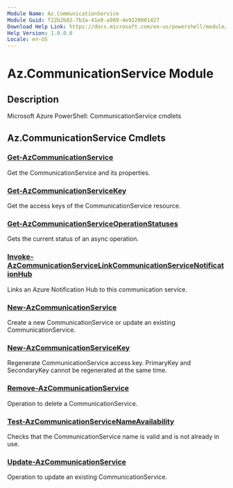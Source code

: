 ```yaml
---
Module Name: Az.CommunicationService
Module Guid: f22b2b82-7b3a-41e0-a989-4e9220001427
Download Help Link: https://docs.microsoft.com/en-us/powershell/module/az.communicationservice
Help Version: 1.0.0.0
Locale: en-US
---
```


# Az.CommunicationService Module
## Description
Microsoft Azure PowerShell: CommunicationService cmdlets

## Az.CommunicationService Cmdlets
### [Get-AzCommunicationService](Get-AzCommunicationService.md)
Get the CommunicationService and its properties.

### [Get-AzCommunicationServiceKey](Get-AzCommunicationServiceKey.md)
Get the access keys of the CommunicationService resource.

### [Get-AzCommunicationServiceOperationStatuses](Get-AzCommunicationServiceOperationStatuses.md)
Gets the current status of an async operation.

### [Invoke-AzCommunicationServiceLinkCommunicationServiceNotificationHub](Invoke-AzCommunicationServiceLinkCommunicationServiceNotificationHub.md)
Links an Azure Notification Hub to this communication service.

### [New-AzCommunicationService](New-AzCommunicationService.md)
Create a new CommunicationService or update an existing CommunicationService.

### [New-AzCommunicationServiceKey](New-AzCommunicationServiceKey.md)
Regenerate CommunicationService access key.
PrimaryKey and SecondaryKey cannot be regenerated at the same time.

### [Remove-AzCommunicationService](Remove-AzCommunicationService.md)
Operation to delete a CommunicationService.

### [Test-AzCommunicationServiceNameAvailability](Test-AzCommunicationServiceNameAvailability.md)
Checks that the CommunicationService name is valid and is not already in use.

### [Update-AzCommunicationService](Update-AzCommunicationService.md)
Operation to update an existing CommunicationService.

